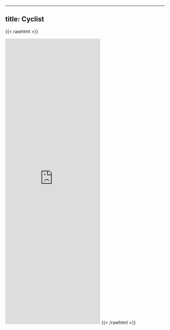
---
title: Cyclist
---

{{< rawhtml >}}
<iframe height='900' frameborder='0' allowtransparency='true' scrolling='no' src='https://www.strava.com/athletes/6106508/latest-rides/c56b273262b6a22ff5d82a687f7aff462ca21c7a'></iframe>
{{< /rawhtml >}}